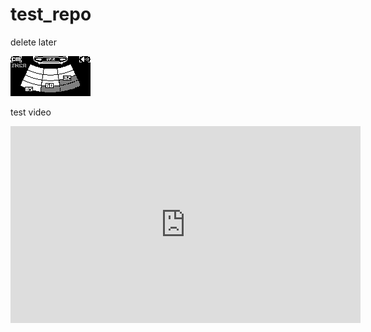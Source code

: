 # test_repo
delete later


![alt text](https://github.com/upiir/test_repo/raw/main/parking_sensor_oled_128x64_v2.png)

test video

<iframe width="560" height="315" src="https://www.youtube.com/embed/4GfPQoIRqW8" title="YouTube video player" frameborder="0" allow="accelerometer; autoplay; clipboard-write; encrypted-media; gyroscope; picture-in-picture" allowfullscreen></iframe>
